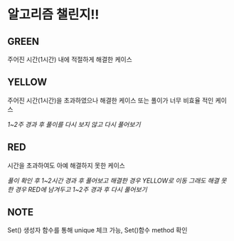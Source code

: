 # 알고리즘 챌린지!!

## GREEN
주어진 시간(1시간) 내에 적절하게 해결한 케이스

## YELLOW
주어진 시간(1시간)을 초과하였으나 해결한 케이스
또는 풀이가 너무 비효율 적인 케이스

*1~2주 경과 후 풀이를 다시 보지 않고 다시 풀어보기*

## RED
시간을 초과하여도 아예 해결하지 못한 케이스

*풀이 확인 후 1~2시간 경과 후 풀어보고 해결한 경우 YELLOW로 이동*
*그래도 해결 못한 경우 RED에 남겨두고 1~2주 경과 후 다시 풀어보기*

## NOTE
Set() 생성자 함수를 통해 unique 체크 가능, Set()함수 method 확인